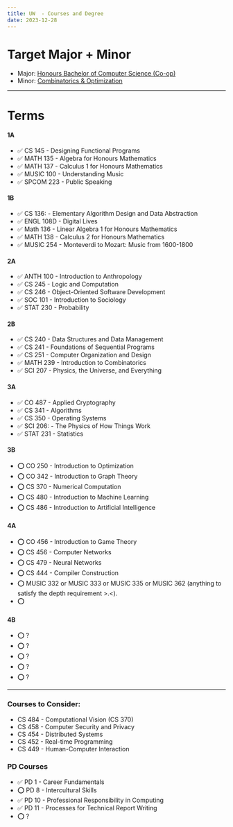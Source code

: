```yaml
---
title: UW  - Courses and Degree
date: 2023-12-28
---
```

# Target Major + Minor
- Major: [Honours Bachelor of Computer Science (Co-op)](https://ugradcalendar.uwaterloo.ca/page/MATH-Bachelor-of-Computer-Science-1)
- Minor: [Combinatorics & Optimization](https://ugradcalendar.uwaterloo.ca/page/MATH-Combinatorics-and-Optimization-Minor2)

---
# Terms
#### 1A
- ✅ CS 145 - Designing Functional Programs 
- ✅ MATH 135 - Algebra for Honours Mathematics
- ✅ MATH 137 - Calculus 1 for Honours Mathematics
- ✅ MUSIC 100 - Understanding Music
- ✅ SPCOM 223 - Public Speaking
#### 1B
- ✅ CS 136: - Elementary Algorithm Design and Data Abstraction
- ✅ ENGL 108D - Digital Lives
- ✅ Math 136 - Linear Algebra 1 for Honours Mathematics
- ✅ MATH 138 - Calculus 2 for Honours Mathematics
- ✅ MUSIC 254 - Monteverdi to Mozart: Music from 1600-1800


#### 2A
- ✅ ANTH 100 - Introduction to Anthropology
- ✅ CS 245 - Logic and Computation
- ✅ CS 246 - Object-Oriented Software Development
- ✅ SOC 101 - Introduction to Sociology
- ✅ STAT 230 - Probability
#### 2B
- ✅ CS 240 - Data Structures and Data Management
- ✅ CS 241 - Foundations of Sequential Programs
- ✅ CS 251 - Computer Organization and Design
- ✅ MATH 239 - Introduction to Combinatorics
- ✅ SCI 207 - Physics, the Universe, and Everything


#### 3A
- ✅ CO 487 - Applied Cryptography
- ✅ CS 341 - Algorithms
- ✅ CS 350 - Operating Systems
- ✅ SCI 206: - The Physics of How Things Work
- ✅ STAT 231 - Statistics
#### 3B
- ⭕ CO 250 - Introduction to Optimization
- ⭕ CO 342 - Introduction to Graph Theory
- ⭕ CS 370 - Numerical Computation
- ⭕ CS 480 - Introduction to Machine Learning
- ⭕ CS 486 - Introduction to Artificial Intelligence


#### 4A
- ⭕ CO 456 - Introduction to Game Theory
- ⭕ CS 456 - Computer Networks
- ⭕ CS 479 - Neural Networks
- ⭕ CS 444 - Compiler Construction
- ⭕  MUSIC 332 or MUSIC 333 or MUSIC 335 or MUSIC 362 (anything to satisfy the depth requirement >.<).
- ⭕ 
#### 4B
- ⭕ ?
- ⭕ ?
- ⭕ ?
- ⭕ ?
- ⭕ ?

---
### Courses to Consider:
- CS 484 - Computational Vision (CS 370)
- CS 458 - Computer Security and Privacy
- CS 454 - Distributed Systems
- CS 452  - Real-time Programming
- CS 449 - Human-Computer Interaction

### PD Courses
- ✅ PD 1 - Career Fundamentals
- ⭕ PD 8 - Intercultural Skills
- ✅ PD 10 - Professional Responsibility in Computing
- ✅ PD 11 - Processes for Technical Report Writing
- ⭕ ?
